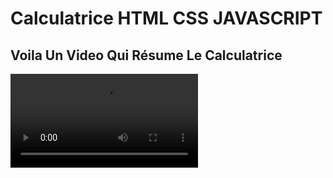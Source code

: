# Calculatrice HTML CSS JAVASCRIPT
## Voila Un Video Qui Résume Le Calculatrice
<video src="https://user-images.githubusercontent.com/115188113/215569833-c48cd1cc-a3b7-4130-af87-bfde7e57ebf9.webm">
